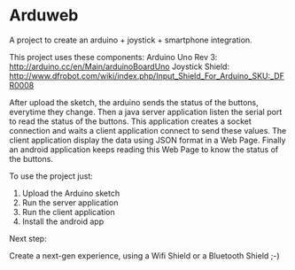 Arduweb
=======

A project to create an arduino + joystick + smartphone integration.

This project uses these components:
Arduino Uno Rev 3: http://arduino.cc/en/Main/arduinoBoardUno
Joystick Shield: http://www.dfrobot.com/wiki/index.php/Input_Shield_For_Arduino_SKU:_DFR0008

After upload the sketch, the arduino sends the status of the buttons, everytime they change. 
Then a java server application listen the serial port to read the status of the buttons. This application creates a socket connection and waits a client application connect to send these values.
The client application display the data using JSON format in a Web Page.
Finally an android application keeps reading this Web Page to know the status of the buttons.

To use the project just:

1. Upload the Arduino sketch
2. Run the server application
3. Run the client application
4. Install the android app

Next step:

Create a next-gen experience, using a Wifi Shield or a Bluetooth Shield ;-)

